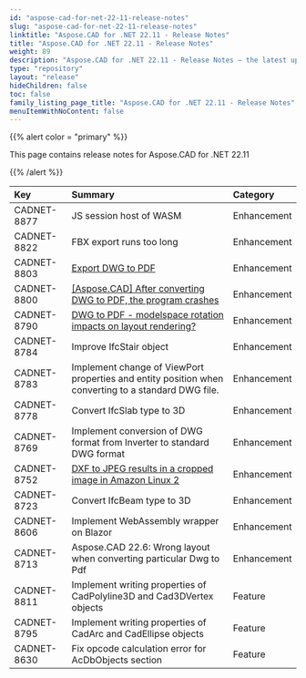 ```yaml
---
id: "aspose-cad-for-net-22-11-release-notes"
slug: "aspose-cad-for-net-22-11-release-notes"
linktitle: "Aspose.CAD for .NET 22.11 - Release Notes"
title: "Aspose.CAD for .NET 22.11 - Release Notes"
weight: 89
description: "Aspose.CAD for .NET 22.11 - Release Notes – the latest updates and fixes."
type: "repository"
layout: "release"
hideChildren: false
toc: false
family_listing_page_title: "Aspose.CAD for .NET 22.11 - Release Notes"
menuItemWithNoContent: false
---
```


{{% alert color = "primary" %}}

This page contains release notes for Aspose.CAD for .NET 22.11

{{% /alert %}}


|**Key**|**Summary**|**Category**|
| :- | :- | :- |
| CADNET-8877 | JS session host of WASM | Enhancement |
| CADNET-8822 | FBX export runs too long | Enhancement |
| CADNET-8803 | [Export DWG to PDF](https://forum.aspose.com/t/export-dwg-to-pdf/252324) | Enhancement |
| CADNET-8800 | [[Aspose.CAD] After converting DWG to PDF, the program crashes](https://forum.aspose.com/t/aspose-cad-dwg-pdf/252347) | Enhancement |
| CADNET-8790 | [DWG to PDF - modelspace rotation impacts on layout rendering?](https://forum.aspose.com/t/dwg-to-pdf-modelspace-rotation-impacts-on-layout-rendering/251816) | Enhancement |
| CADNET-8784 | Improve IfcStair object | Enhancement |
| CADNET-8783 | Implement change of ViewPort properties and entity position when converting to a standard DWG file. | Enhancement |
| CADNET-8778 | Convert IfcSlab type to 3D | Enhancement |
| CADNET-8769 | Implement conversion of DWG format from Inverter to standard DWG format | Enhancement |
| CADNET-8752 | [DXF to JPEG results in a cropped image in Amazon Linux 2](https://forum.aspose.com/t/dxf-to-jpeg-results-in-a-cropped-image-in-amazon-linux-2/250665) | Enhancement |
| CADNET-8723 | Convert IfcBeam type to 3D | Enhancement |
| CADNET-8606 | Implement WebAssembly wrapper on Blazor | Enhancement |
| CADNET-8713 | Aspose.CAD 22.6: Wrong layout when converting particular Dwg to Pdf | Enhancement |
| CADNET-8811 | Implement writing properties of CadPolyline3D and Cad3DVertex objects | Feature |
| CADNET-8795 | Implement writing properties of CadArc and CadEllipse objects | Feature |
| CADNET-8630 | Fix opcode calculation error for AcDbObjects section | Feature |
